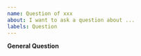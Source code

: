 ```yaml
---
name: Question of xxx
about: I want to ask a question about ...
labels: Question
---
```


**General Question**

<!--

Before asking a question, make sure you have:

- Searched questions at https://github.com/infiniflow/infinity

- Googled your question 

- Read the documentation at https://github.com/infiniflow/infinity

-->
